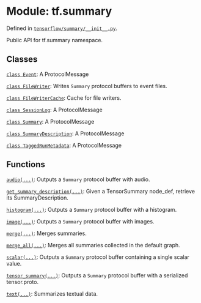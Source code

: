 <div itemscope itemtype="http://developers.google.com/ReferenceObject">
<meta itemprop="name" content="tf.summary" />
<meta itemprop="path" content="Stable" />
</div>

# Module: tf.summary



Defined in [`tensorflow/summary/__init__.py`](https://www.tensorflow.org/code/tensorflow/summary/__init__.py).

Public API for tf.summary namespace.

## Classes

[`class Event`](../tf/Event.md): A ProtocolMessage

[`class FileWriter`](../tf/summary/FileWriter.md): Writes `Summary` protocol buffers to event files.

[`class FileWriterCache`](../tf/summary/FileWriterCache.md): Cache for file writers.

[`class SessionLog`](../tf/SessionLog.md): A ProtocolMessage

[`class Summary`](../tf/Summary.md): A ProtocolMessage

[`class SummaryDescription`](../tf/summary/SummaryDescription.md): A ProtocolMessage

[`class TaggedRunMetadata`](../tf/summary/TaggedRunMetadata.md): A ProtocolMessage

## Functions

[`audio(...)`](../tf/summary/audio.md): Outputs a `Summary` protocol buffer with audio.

[`get_summary_description(...)`](../tf/summary/get_summary_description.md): Given a TensorSummary node_def, retrieve its SummaryDescription.

[`histogram(...)`](../tf/summary/histogram.md): Outputs a `Summary` protocol buffer with a histogram.

[`image(...)`](../tf/summary/image.md): Outputs a `Summary` protocol buffer with images.

[`merge(...)`](../tf/summary/merge.md): Merges summaries.

[`merge_all(...)`](../tf/summary/merge_all.md): Merges all summaries collected in the default graph.

[`scalar(...)`](../tf/summary/scalar.md): Outputs a `Summary` protocol buffer containing a single scalar value.

[`tensor_summary(...)`](../tf/summary/tensor_summary.md): Outputs a `Summary` protocol buffer with a serialized tensor.proto.

[`text(...)`](../tf/summary/text.md): Summarizes textual data.

